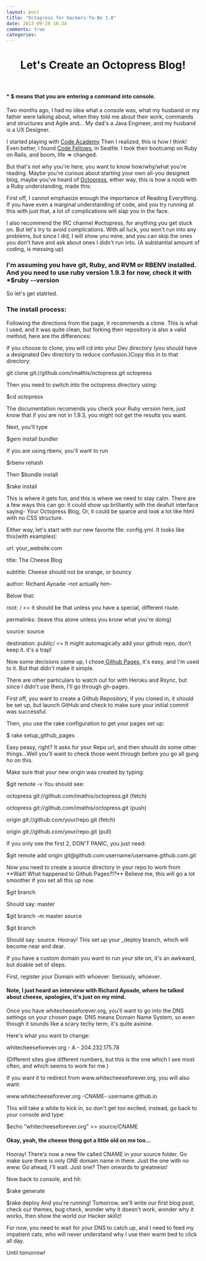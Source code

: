 ```yaml
---
layout: post
title: "Octopress for Hackers-To-Be 1.0"
date: 2013-09-20 16:34
comments: true
categories:
---
```

<header>
  <h1>Let's Create an Octopress Blog!</h1>
</header>
<h4>* $ means that you are entering a command into console.</h4>

<p>Two months ago, I had no idea what a console was, what my husband or my father were talking about, when they told me about their work, commands and structures and Agile and... My dad's a Java Engineer, and my husband is a UX Designer.
<p>I started playing with <a href= http://www.codecademy.com/>Code Academy</a> Then I realized, this is how I think! Even better, I found <a href= https://www.codefellows.org/>Code Fellows</a>, in Seattle. I took their bootcamp on Ruby on Rails, and boom, life => changed.</p>
<p>But that's not why you're here, you want to know how/why/what you're reading. Maybe you're curious about starting your own all-you designed blog, maybe you've heard of <a href= http://octopress.org/>Octopress</a>, either way, this is how a noob with a Ruby understanding, made this:</p>
<p>First off, I cannot emphasize enough the importance of Reading Everything. If you have even a marginal understanding of code, and you try running at this with just that, a lot of complications will slap you in the face.</p>
<p>I also recommend the IRC channel #octopress, for anything you get stuck on. But let's try to avoid complications. With all luck, you won't run into any problems, but since I did, I will show you mine, and you can skip the ones you don't have and ask about ones I didn't run into. (A substantial amount of coding, is messing up)</p>
<h3>I'm assuming you have git, Ruby, and RVM or RBENV installed. And you need to use ruby version 1.9.3 for now, check it with *$ruby --version</h3>
<p>So let's get statrted.</p>

 <h3>The install process:</h3>

  <p>Following the directions from the page, it recommends a clone. This is what I used, and it was quite clean, but forking their repository is also a valid method, here are the differences:</p>
  <p>If you choose to clone, you will cd into your Dev directory (you should have a designated Dev directory to reduce confusion.)Copy this in to that directory:</p>
  <p>git clone git://github.com/imathis/octopress.git octopress</p>
  <p>Then you need to switch into the octopress directory using:</p>
  <p>$cd octopress</p>
  <p>The documentation recomends you check your Ruby version here, just know that if you are not in 1.9.3, you might not get the results you want.</p>
  <p>Next, you'll type</p>
  <p>$gem install bundler</p>
  <p>If you are using rbenv, you'll want to run</p>
  <p>$rbenv rehash</p>
  <p>Then $bundle install</p>
  <p>$rake install</p>
  <p>This is where it gets fun, and this is where we need to stay calm. There are a few ways this can go: it could show up brilliantly with the deafult interface saying- Your Octopress Blog, Or, it could be sparce and look a lot like html with no CSS structure.</p>
  <p>Either way, let's start with our new favorite file: config.yml. It looks like this(with examples):</p>
  <p>url: your_website.com</p>
  <p>title: The Cheese Blog</p>
  <p>subtitle: Cheese should not be orange, or bouncy</p>

  <p>author: Richard Ayoade -not actually him-</p>
  <p>Below that:</p>
  <p>root: / <= it should be that unless you have a special, different route. </p>
  <p>permalinks: (leave this alone unless you know what you're doing)</p>
  <p>source: source</p>
  <p>destination: public/ <= It might automagically add your github repo, don't keep it. it's a trap!</p>
  <p>Now some decisions come up, I chose<a href=http://octopress.org/docs/deploying/github/> Github Pages</a>, it's easy, and I'm used to it. But that didn't make it simple.</p>

  <p>There are other particulars to watch out for with Heroku and Rsync, but since I didn't use them, I'll go through gh-pages.</p>
  <p>First off, you want to create a Github Repository, if you cloned in, it should be set up, but launch GitHub and check to make sure your initial commit was successful.</p>
  <p>Then, you use the rake configuration to get your pages set up:</p>
  <p>$ rake setup_github_pages</p>
  <p>Easy peasy, right? It asks for your Repo url, and then should do some other things...Well you'll want to check those went through before you go all gung ho on this.</p>
  <p>Make sure that your new origin was created by typing:</p>
  <p> $git remote -v You should see:</p>
  <p>octopress git://github.com/imathis/octopress.git (fetch)</p>
  <p>octopress git://github.com/imathis/octopress.git (push)</p>
  <p>origin git://github.com/your/repo.git (fetch)</p>
  <p>origin git://github.com/your/repo.git (pull)</p>
  <p>If you only see the first 2, DON'T PANIC, you just need:</p>
  <p> $git remote add origin git@github.com:username/username.github.com.git</p>
  <p>Now you need to create a source directory in your repo to work from **Wait! What happened to Github Pages?!?** Believe me, this will go a lot smoother if you set all this up now.</p>
  <p> $git branch</p>
  <p> Should say: master</p>
  <p>$git branch -m master source</p>
  <p>$git branch</p>
  <p> Should say: source. Hooray! This set up your _deploy branch, which will become near and dear.</p>
  <p> If you have a custom domain you want to run your site on, it's an awkward, but doable set of steps.</p>
  <p>First, register your Domain with whoever. Seriously, whoever.</p>

<h4>Note, I just heard an interview with Richard Ayoade, where he talked about cheese, apologies, it's just on my mind.</h4>

<p>Once you have whitecheeseforever.org, you'll want to go into the DNS settings on your chosen page. DNS means Domain Name System, so even though it sounds like a scary techy term, it's quite asinine.</p>
<p> Here's what you want to change:</p>
<p>whitecheeseforever.org  - A - 204.232.175.78</p>
<p>(Different sites give different numbers, but this is the one which I see most often, and which seems to work for me.)</p>
<p> If you want it to redirect from www.whitecheeseforever.org, you will also want:</p>
<p>www.whitecheeseforever.org -CNAME- username.github.io</p>
<p>This will take a while to kick in, so don't get too excited, instead, go back to your console and type:</p>
<p> $echo "whitecheeseforever.org" >> source/CNAME</p>

<h4>Okay, yeah, the cheese thing got a little old on me too...</h4>

<p>Hooray! There's now a new file called CNAME in your source folder. Go make sure there is only ONE domain name in there. Just the one with no www. Go ahead, I'll wait. Just one? Then onwards to greatness!</p>
<p>Now back to console, and hit:</p>
<p> $rake generate </p>
<p> $rake deploy    And you're running! Tomorrow, we'll write our first blog post, check our themes, bug check, wonder why it doesn't work, wonder why it works, then show the world our Hacker skillz!</p>
<p>For now, you need to wait for your DNS to catch up, and I need to feed my impatient cats, who will never understand why I use their warm bed to click all day.</p>
<p>Until tomorrow!</p>
</body>
<script type="text/javascript">
<div id="disqus_thread"></div>
    <script type="text/javascript">
        var disqus_shortname = 'anatomyofaprogrammer';

        /* * * DON'T EDIT BELOW THIS LINE * * */
        (function() {
            var dsq = document.createElement('script'); dsq.type = 'text/javascript'; dsq.async = true;
            dsq.src = '//' + disqus_shortname + '.disqus.com/embed.js';
            (document.getElementsByTagName('head')[0] || document.getElementsByTagName('body')[0]).appendChild(dsq);
        })();
    </script>

    <noscript>Please enable JavaScript to view the <a href="http://disqus.com/?ref_noscript">comments powered by Disqus.</a></noscript>



